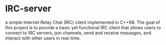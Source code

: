 # IRC-server
a simple Internet Relay Chat (IRC) client implemented in C++98. The goal of this project is to provide a basic yet functional IRC client that allows users to connect to IRC servers, join channels, send and receive messages, and interact with other users in real-time.
